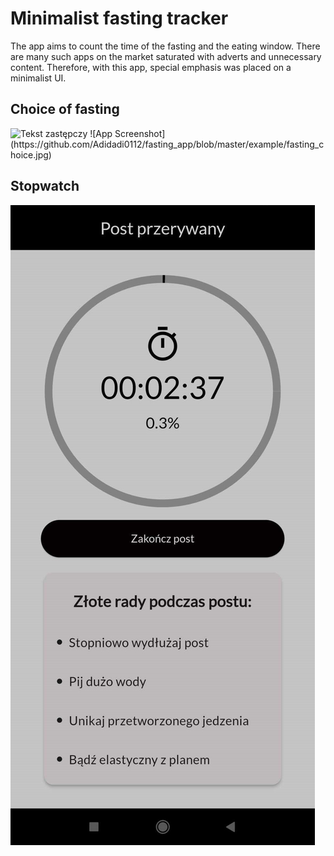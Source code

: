 
# Minimalist fasting tracker

The app aims to count the time of the fasting and the eating window. There are many such apps on the market saturated with adverts and unnecessary content. Therefore, with this app, special emphasis was placed on a minimalist UI.




## Choice of fasting
<img src="(https://github.com/Adidadi0112/fasting_app/blob/master/example/fasting_choice.jpg" alt="Tekst zastępczy" width="50%">
![App Screenshot](https://github.com/Adidadi0112/fasting_app/blob/master/example/fasting_choice.jpg)

## Stopwatch

![App Screenshot](https://github.com/Adidadi0112/fasting_app/blob/master/example/fasting_stopwatch.jpg)


